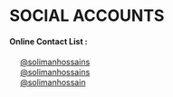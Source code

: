 # SOCIAL ACCOUNTS
#### Online Contact List :
<img src="https://upload.wikimedia.org/wikipedia/commons/3/30/The_Instagram_Logo.jpg" width="15"> [@solimanhossains](https://instagram.com/solimanhossains)<br>
<img src="https://i.imgur.com/N5bEvsB.png" width="15"> [@solimanhossains](https://facebook.com/solimanhossains/)<br>
<img src="https://upload.wikimedia.org/wikipedia/commons/8/82/Telegram_logo.svg" width="15"> [@solimanhossain](https://t.me/solimanhossains/)<br>
